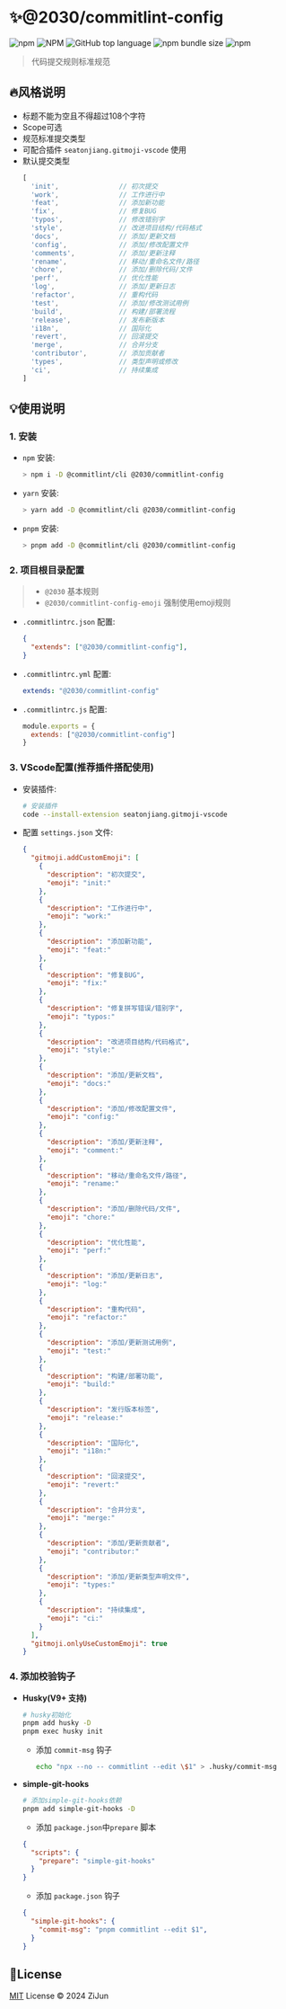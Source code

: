 # :sparkles:@2030/commitlint-config

![npm](https://img.shields.io/npm/v/@2030/commitlint-config)
![NPM](https://img.shields.io/npm/l/@2030/commitlint-config)
![GitHub top language](https://img.shields.io/github/languages/top/Jun2030/commitlint-config)
![npm bundle size](https://img.shields.io/bundlephobia/min/@2030/commitlint-config)
![npm](https://img.shields.io/npm/dt/@2030/commitlint-config)

> 代码提交规则标准规范

## :fire:风格说明

- 标题不能为空且不得超过108个字符
- Scope可选
- 规范标准提交类型
- 可配合插件 `seatonjiang.gitmoji-vscode` 使用
- 默认提交类型
  ```javascript
  [
    'init',               // 初次提交
    'work',               // 工作进行中
    'feat',               // 添加新功能
    'fix',                // 修复BUG
    'typos',              // 修改错别字
    'style',              // 改进项目结构/代码格式
    'docs',               // 添加/更新文档
    'config',             // 添加/修改配置文件
    'comments',           // 添加/更新注释
    'rename',             // 移动/重命名文件/路径
    'chore',              // 添加/删除代码/文件
    'perf',               // 优化性能
    'log',                // 添加/更新日志
    'refactor',           // 重构代码
    'test',               // 添加/修改测试用例
    'build',              // 构建/部署流程
    'release',            // 发布新版本
    'i18n',               // 国际化
    'revert',             // 回滚提交
    'merge',              // 合并分支
    'contributor',        // 添加贡献者
    'types',              // 类型声明或修改
    'ci',                 // 持续集成
  ]
  ```

## :bulb:使用说明

### 1. 安装
- `npm` 安装:
  ```bash
  > npm i -D @commitlint/cli @2030/commitlint-config
  ```
- `yarn` 安装:
  ```bash
  > yarn add -D @commitlint/cli @2030/commitlint-config
  ```
- `pnpm` 安装:
  ```bash
  > pnpm add -D @commitlint/cli @2030/commitlint-config
  ```

### 2. 项目根目录配置

> - `@2030` 基本规则
> - `@2030/commitlint-config-emoji` 强制使用emoji规则

- `.commitlintrc.json` 配置:
  ```json
  {
    "extends": ["@2030/commitlint-config"],
  }
  ```
- `.commitlintrc.yml` 配置:
  ```yaml
  extends: "@2030/commitlint-config"
  ```
- `.commitlintrc.js` 配置:
  ```javascript
  module.exports = {
    extends: ["@2030/commitlint-config"]
  }
  ```

### 3. VScode配置(推荐插件搭配使用)
- 安装插件:
  ```bash
  # 安装插件
  code --install-extension seatonjiang.gitmoji-vscode
  ```
- 配置 `settings.json` 文件:
  ```json
  {
    "gitmoji.addCustomEmoji": [
      {
        "description": "初次提交",
        "emoji": "init:"
      },
      {
        "description": "工作进行中",
        "emoji": "work:"
      },
      {
        "description": "添加新功能",
        "emoji": "feat:"
      },
      {
        "description": "修复BUG",
        "emoji": "fix:"
      },
      {
        "description": "修复拼写错误/错别字",
        "emoji": "typos:"
      },
      {
        "description": "改进项目结构/代码格式",
        "emoji": "style:"
      },
      {
        "description": "添加/更新文档",
        "emoji": "docs:"
      },
      {
        "description": "添加/修改配置文件",
        "emoji": "config:"
      },
      {
        "description": "添加/更新注释",
        "emoji": "comment:"
      },
      {
        "description": "移动/重命名文件/路径",
        "emoji": "rename:"
      },
      {
        "description": "添加/删除代码/文件",
        "emoji": "chore:"
      },
      {
        "description": "优化性能",
        "emoji": "perf:"
      },
      {
        "description": "添加/更新日志",
        "emoji": "log:"
      },
      {
        "description": "重构代码",
        "emoji": "refactor:"
      },
      {
        "description": "添加/更新测试用例",
        "emoji": "test:"
      },
      {
        "description": "构建/部署功能",
        "emoji": "build:"
      },
      {
        "description": "发行版本标签",
        "emoji": "release:"
      },
      {
        "description": "国际化",
        "emoji": "i18n:"
      },
      {
        "description": "回滚提交",
        "emoji": "revert:"
      },
      {
        "description": "合并分支",
        "emoji": "merge:"
      },
      {
        "description": "添加/更新贡献者",
        "emoji": "contributor:"
      },
      {
        "description": "添加/更新类型声明文件",
        "emoji": "types:"
      },
      {
        "description": "持续集成",
        "emoji": "ci:"
      }
    ],
    "gitmoji.onlyUseCustomEmoji": true
  }
  ```


### 4. 添加校验钩子

- **Husky(V9+ 支持)**

  ```bash
  # husky初始化
  pnpm add husky -D
  pnpm exec husky init
  ```
  - 添加 `commit-msg` 钩子
    ```bash
    echo "npx --no -- commitlint --edit \$1" > .husky/commit-msg
    ```

- **simple-git-hooks**
  ```bash
  # 添加simple-git-hooks依赖
  pnpm add simple-git-hooks -D
  ```
  - 添加 `package.json`中`prepare` 脚本
  ```json
  {
    "scripts": {
      "prepare": "simple-git-hooks"
    }
  }
  ```
  - 添加 `package.json` 钩子
  ```json
  {
    "simple-git-hooks": {
      "commit-msg": "pnpm commitlint --edit $1",
    }
  }
  ```


## :key:License

[MIT](./LICENSE) License &copy; 2024 ZiJun
